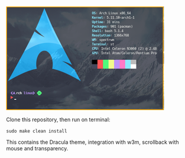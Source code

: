 ![Preview](https://raw.githubusercontent.com/Svendeer/st-dracula/main/2021-03-29-131302_427x280_scrot.png)

Clone this repository, then run on terminal:
~~~
sudo make clean install
~~~

This contains the Dracula theme, integration with w3m, scrollback with mouse and transparency.

